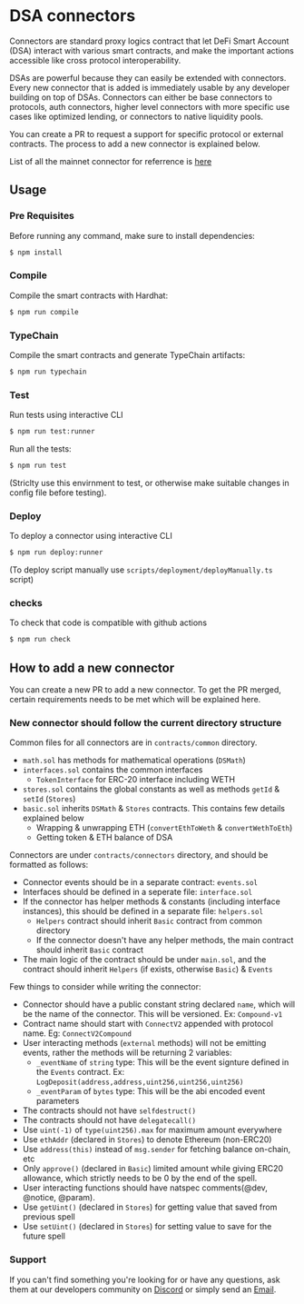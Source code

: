 # DSA connectors

Connectors are standard proxy logics contract that let DeFi Smart Account (DSA) interact with various smart contracts, and make the important actions accessible like cross protocol interoperability.

DSAs are powerful because they can easily be extended with connectors. Every new connector that is added is immediately usable by any developer building on top of DSAs. Connectors can either be base connectors to protocols, auth connectors, higher level connectors with more specific use cases like optimized lending, or connectors to native liquidity pools.

You can create a PR to request a support for specific protocol or external contracts. The process to add a new connector is explained below.

List of all the mainnet connector for referrence is [here](https://github.com/Instadapp/dsa-connectors/tree/main/contracts/mainnet/connectors)

## Usage

### Pre Requisites

Before running any command, make sure to install dependencies:

```sh
$ npm install
```

### Compile

Compile the smart contracts with Hardhat:

```sh
$ npm run compile
```

### TypeChain

Compile the smart contracts and generate TypeChain artifacts:

```sh
$ npm run typechain
```

### Test

Run tests using interactive CLI

```sh
$ npm run test:runner
```

Run all the tests:

```sh
$ npm run test
```

(Striclty use this envirnment to test, or otherwise make suitable changes in config file before testing).

### Deploy

To deploy a connector using interactive CLI

```sh
$ npm run deploy:runner
```

(To deploy script manually use `scripts/deployment/deployManually.ts` script)

### checks

To check that code is compatible with github actions

```sh
$ npm run check
```

## How to add a new connector

You can create a new PR to add a new connector. To get the PR merged, certain requirements needs to be met which will be explained here.

### New connector should follow the current directory structure

Common files for all connectors are in `contracts/common` directory.

- `math.sol` has methods for mathematical operations (`DSMath`)
- `interfaces.sol` contains the common interfaces
  - `TokenInterface` for ERC-20 interface including WETH
- `stores.sol` contains the global constants as well as methods `getId` & `setId` (`Stores`)
- `basic.sol` inherits `DSMath` & `Stores` contracts. This contains few details explained below
  - Wrapping & unwrapping ETH (`convertEthToWeth` & `convertWethToEth`)
  - Getting token & ETH balance of DSA

Connectors are under `contracts/connectors` directory, and should be formatted as follows:

- Connector events should be in a separate contract: `events.sol`
- Interfaces should be defined in a seperate file: `interface.sol`
- If the connector has helper methods & constants (including interface instances), this should be defined in a separate file: `helpers.sol`
  - `Helpers` contract should inherit `Basic` contract from common directory
  - If the connector doesn't have any helper methods, the main contract should inherit `Basic` contract
- The main logic of the contract should be under `main.sol`, and the contract should inherit `Helpers` (if exists, otherwise `Basic`) & `Events`

Few things to consider while writing the connector:

- Connector should have a public constant string declared `name`, which will be the name of the connector. This will be versioned. Ex: `Compound-v1`
- Contract name should start with `ConnectV2` appended with protocol name. Eg: `ConnectV2Compound`
- User interacting methods (`external` methods) will not be emitting events, rather the methods will be returning 2 variables:
  - `_eventName` of `string` type: This will be the event signture defined in the `Events` contract. Ex: `LogDeposit(address,address,uint256,uint256,uint256)`
  - `_eventParam` of `bytes` type: This will be the abi encoded event parameters
- The contracts should not have `selfdestruct()`
- The contracts should not have `delegatecall()`
- Use `uint(-1)` of `type(uint256).max` for maximum amount everywhere
- Use `ethAddr` (declared in `Stores`) to denote Ethereum (non-ERC20)
- Use `address(this)` instead of `msg.sender` for fetching balance on-chain, etc
- Only `approve()` (declared in `Basic`) limited amount while giving ERC20 allowance, which strictly needs to be 0 by the end of the spell.
- User interacting functions should have natspec comments(@dev, @notice, @param).
- Use `getUint()` (declared in `Stores`) for getting value that saved from previous spell
- Use `setUint()` (declared in `Stores`) for setting value to save for the future spell

### Support

If you can't find something you're looking for or have any questions, ask them at our developers community on [Discord](https://discord.gg/83vvrnY) or simply send an [Email](mailto:info@instadapp.io).
